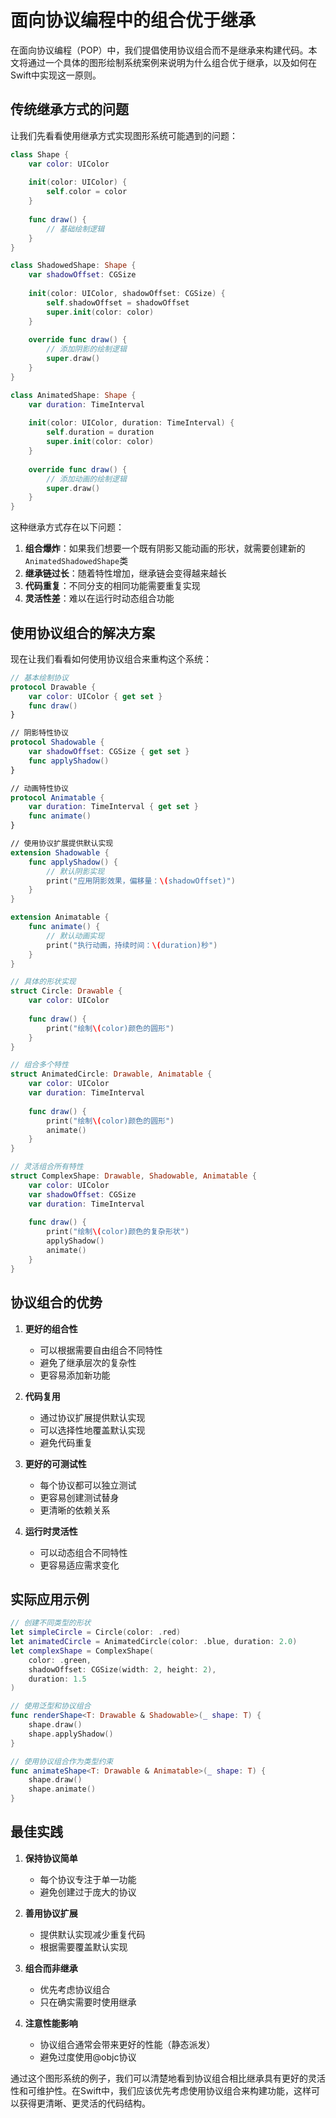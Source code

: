 # 面向协议编程中的组合优于继承

在面向协议编程（POP）中，我们提倡使用协议组合而不是继承来构建代码。本文将通过一个具体的图形绘制系统案例来说明为什么组合优于继承，以及如何在Swift中实现这一原则。

## 传统继承方式的问题

让我们先看看使用继承方式实现图形系统可能遇到的问题：

```swift
class Shape {
    var color: UIColor
    
    init(color: UIColor) {
        self.color = color
    }
    
    func draw() {
        // 基础绘制逻辑
    }
}

class ShadowedShape: Shape {
    var shadowOffset: CGSize
    
    init(color: UIColor, shadowOffset: CGSize) {
        self.shadowOffset = shadowOffset
        super.init(color: color)
    }
    
    override func draw() {
        // 添加阴影的绘制逻辑
        super.draw()
    }
}

class AnimatedShape: Shape {
    var duration: TimeInterval
    
    init(color: UIColor, duration: TimeInterval) {
        self.duration = duration
        super.init(color: color)
    }
    
    override func draw() {
        // 添加动画的绘制逻辑
        super.draw()
    }
}
```

这种继承方式存在以下问题：

1. **组合爆炸**：如果我们想要一个既有阴影又能动画的形状，就需要创建新的`AnimatedShadowedShape`类
2. **继承链过长**：随着特性增加，继承链会变得越来越长
3. **代码重复**：不同分支的相同功能需要重复实现
4. **灵活性差**：难以在运行时动态组合功能

## 使用协议组合的解决方案

现在让我们看看如何使用协议组合来重构这个系统：

```swift
// 基本绘制协议
protocol Drawable {
    var color: UIColor { get set }
    func draw()
}

// 阴影特性协议
protocol Shadowable {
    var shadowOffset: CGSize { get set }
    func applyShadow()
}

// 动画特性协议
protocol Animatable {
    var duration: TimeInterval { get set }
    func animate()
}

// 使用协议扩展提供默认实现
extension Shadowable {
    func applyShadow() {
        // 默认阴影实现
        print("应用阴影效果，偏移量：\(shadowOffset)")
    }
}

extension Animatable {
    func animate() {
        // 默认动画实现
        print("执行动画，持续时间：\(duration)秒")
    }
}

// 具体的形状实现
struct Circle: Drawable {
    var color: UIColor
    
    func draw() {
        print("绘制\(color)颜色的圆形")
    }
}

// 组合多个特性
struct AnimatedCircle: Drawable, Animatable {
    var color: UIColor
    var duration: TimeInterval
    
    func draw() {
        print("绘制\(color)颜色的圆形")
        animate()
    }
}

// 灵活组合所有特性
struct ComplexShape: Drawable, Shadowable, Animatable {
    var color: UIColor
    var shadowOffset: CGSize
    var duration: TimeInterval
    
    func draw() {
        print("绘制\(color)颜色的复杂形状")
        applyShadow()
        animate()
    }
}
```

## 协议组合的优势

1. **更好的组合性**
   - 可以根据需要自由组合不同特性
   - 避免了继承层次的复杂性
   - 更容易添加新功能

2. **代码复用**
   - 通过协议扩展提供默认实现
   - 可以选择性地覆盖默认实现
   - 避免代码重复

3. **更好的可测试性**
   - 每个协议都可以独立测试
   - 更容易创建测试替身
   - 更清晰的依赖关系

4. **运行时灵活性**
   - 可以动态组合不同特性
   - 更容易适应需求变化

## 实际应用示例

```swift
// 创建不同类型的形状
let simpleCircle = Circle(color: .red)
let animatedCircle = AnimatedCircle(color: .blue, duration: 2.0)
let complexShape = ComplexShape(
    color: .green,
    shadowOffset: CGSize(width: 2, height: 2),
    duration: 1.5
)

// 使用泛型和协议组合
func renderShape<T: Drawable & Shadowable>(_ shape: T) {
    shape.draw()
    shape.applyShadow()
}

// 使用协议组合作为类型约束
func animateShape<T: Drawable & Animatable>(_ shape: T) {
    shape.draw()
    shape.animate()
}
```

## 最佳实践

1. **保持协议简单**
   - 每个协议专注于单一功能
   - 避免创建过于庞大的协议

2. **善用协议扩展**
   - 提供默认实现减少重复代码
   - 根据需要覆盖默认实现

3. **组合而非继承**
   - 优先考虑协议组合
   - 只在确实需要时使用继承

4. **注意性能影响**
   - 协议组合通常会带来更好的性能（静态派发）
   - 避免过度使用@objc协议

通过这个图形系统的例子，我们可以清楚地看到协议组合相比继承具有更好的灵活性和可维护性。在Swift中，我们应该优先考虑使用协议组合来构建功能，这样可以获得更清晰、更灵活的代码结构。